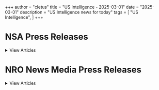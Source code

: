 +++ 
author = "cletus"
title = "US Intelligence - 2025-03-01"
date = "2025-03-01"
description = "US Intelligence news for today"
tags = [
    "US Intelligence",
]
+++

# NSA Press Releases

<details>
<summary>View Articles</summary>
<br>

[VIEW ALL SPEECHES AND TESTIMONIES](https://12ft.io/https://www.nsa.gov/Press-Room/Press-Releases-Statements/News-Features/Speeches-and-Testimonies)

[Central Intelligence AgencyCentral Intelligence Agency](https://12ft.io/https://www.nsa.gov/Press-Room/Press-Releases-Statements/)

[DCIA Welcomes Liz Lyons as Director of Public AffairsPublished February 18, 2025](https://12ft.io/https://www.nsa.gov/Press-Room/Press-Releases-Statements/stories/story/dcia-welcomes-liz-lyons-as-director-of-public-affairs/)

[Michael Ellis Sworn in as CIA Deputy DirectorPublished February 10, 2025](https://12ft.io/https://www.nsa.gov/Press-Room/Press-Releases-Statements/stories/story/michael-ellis-sworn-in-as-cia-deputy-director/)

[John Ratcliffe Sworn in as CIA DirectorPublished January 23, 2025](https://12ft.io/https://www.nsa.gov/Press-Room/Press-Releases-Statements/stories/story/john-ratcliffe-sworn-in-as-cia-director/)

[Statement by William J. Burns on Passing of President Jimmy CarterPublished December 29, 2024](https://12ft.io/https://www.nsa.gov/Press-Room/Press-Releases-Statements/stories/story/statement-by-director-burns-on-passing-of-president-carter/)

[CIA Posts Instructions in Mandarin, Korean, and Farsi on How to Securely Contact CIAPublished October 2, 2024](https://12ft.io/https://www.nsa.gov/Press-Room/Press-Releases-Statements/stories/story/cia-posts-instructions-in-mandarin-korean-and-farsi-on-how-to-securely-contact-cia/)

[CIA Strengthening Response to Reports of Sexual Assault and Sexual HarassmentPublished July 2, 2024](https://12ft.io/https://www.nsa.gov/Press-Room/Press-Releases-Statements/stories/story/cia-strengthening-response-to-reports-of-sexual-assault-and-sexual-harassment/)

[CIA Honors Fallen Officers in Annual Ceremony Marking the 50th Anniversary of the Memorial Wallâs DedicationPublished May 17, 2024](https://12ft.io/https://www.nsa.gov/Press-Room/Press-Releases-Statements/stories/story/cia-honors-fallen-officers-in-annual-ceremony-05-17-2024/)

[IC OSINT Strategy RolloutPublished March 8, 2024](https://12ft.io/https://www.nsa.gov/Press-Room/Press-Releases-Statements/stories/story/ic-osint-strategy-rollout/)

[CIA Showcases Tech, Business, and Career Opportunities at SXSWPublished March 7, 2024](https://12ft.io/https://www.nsa.gov/Press-Room/Press-Releases-Statements/stories/story/cia-showcases-tech-business-and-career-opportunities-at-sxsw/)

[CIA Names Juliane Gallina as Deputy Director for Digital InnovationPublished February 7, 2024](https://12ft.io/https://www.nsa.gov/Press-Room/Press-Releases-Statements/stories/story/cia-names-juliane-gallina-as-deputy-director-for-digital-innovation/)

[Statement by William J. Burns on the Passing of Senator Dianne FeinsteinPublished September 29, 2023](https://12ft.io/https://www.nsa.gov/Press-Room/Press-Releases-Statements/stories/story/statement-by-william-j-burns-on-the-passing-of-senator-dianne-feinstein/)

[Statement By CIA Director William J. Burns on Invitation to Join CabinetPublished July 21, 2023](https://12ft.io/https://www.nsa.gov/Press-Room/Press-Releases-Statements/stories/story/statement-by-cia-director-william-j-burns-on-invitation-to-join-cabinet/)

[Center for the Study of Intelligence (CSI)](https://12ft.io/https://www.nsa.gov/Press-Room/Press-Releases-Statements/resources/csi/)

[Immigration Authority Delegation Program 287(g)](https://12ft.io/https://www.nsa.gov/Press-Room/Press-Releases-Statements/identify-and-arrest/287g)

[Learn more abouthow to check inwith a localICE office](https://12ft.io/https://www.nsa.gov/Press-Room/Press-Releases-Statements/check-in)

[Upholding Fairness in Global Trade](https://12ft.io/https://www.nsa.gov/Press-Room/Press-Releases-Statements/about-ice/hsi/priorities/upholding-fairness-in-global-trade)

[ICE Dallas removes Pakistani national identified as a national security priority](https://12ft.io/https://www.nsa.gov/Press-Room/Press-Releases-Statements/news/releases/ice-dallas-removes-pakistani-national-identified-national-security-priority)

[El Paso man sentenced to 15 years in federal prison for child pornography charges](https://12ft.io/https://www.nsa.gov/Press-Room/Press-Releases-Statements/news/releases/el-paso-man-sentenced-15-years-federal-prison-child-pornography-charges)

[ICE San Diego arrests Guatemalan national with criminal history](https://12ft.io/https://www.nsa.gov/Press-Room/Press-Releases-Statements/news/releases/ice-san-diego-arrests-guatemalan-national-criminal-history)

[ICE San Diego arrests Mexican national with multiple DUI charges](https://12ft.io/https://www.nsa.gov/Press-Room/Press-Releases-Statements/news/releases/ice-san-diego-arrests-mexican-national-multiple-dui-charges)

[Previously deported Honduran arrested for illegal reentry](https://12ft.io/https://www.nsa.gov/Press-Room/Press-Releases-Statements/news/releases/previously-deported-honduran-arrested-illegal-reentry)

[ICE Phoenix, law enforcement partners arrest illegal Guatemalan gang member convicted of racketeering, and possession of an unregistered firearm in Arizona](https://12ft.io/https://www.nsa.gov/Press-Room/Press-Releases-Statements/news/releases/ice-phoenix-law-enforcement-partners-arrest-illegal-guatemalan-gang-member-convicted)

[ICE HSI Washington, D.C. investigation lands illegal Dominican alien more than 15 years in prison](https://12ft.io/https://www.nsa.gov/Press-Room/Press-Releases-Statements/news/releases/ice-hsi-washington-dc-investigation-lands-illegal-dominican-alien-more-15-years)

[ICE arrests MS-13 gang member in Iowa](https://12ft.io/https://www.nsa.gov/Press-Room/Press-Releases-Statements/news/releases/ice-arrests-ms-13-gang-member-iowa)

[ICE Washington, D.C. arrests illegal Haitian national charged with assault, firearms crimes](https://12ft.io/https://www.nsa.gov/Press-Room/Press-Releases-Statements/news/releases/ice-washington-dc-arrests-illegal-haitian-national-charged-assault-firearms-crimes)

[Recidivist child predator, sex offender sentenced to more than 22 years](https://12ft.io/https://www.nsa.gov/Press-Room/Press-Releases-Statements/news/releases/recidivist-child-predator-sex-offender-sentenced-more-22-years)

[Illegal alien from Mexico sentenced to 27 months in federal prison, following US Immigration and Customs Enforcement investigation](https://12ft.io/https://www.nsa.gov/Press-Room/Press-Releases-Statements/news/releases/illegal-alien-mexico-sentenced-27-months-federal-prison-following-us-immigration-and)

[ICE expands detention capacity with Delaney Hall Facility in New Jersey](https://12ft.io/https://www.nsa.gov/Press-Room/Press-Releases-Statements/news/releases/ice-expands-detention-capacity-delaney-hall-facility-new-jersey)

[ICE New York City arrests previously removed illegal Guatemalan alien with convictions for assault and act in manner to injure a child](https://12ft.io/https://www.nsa.gov/Press-Room/Press-Releases-Statements/news/releases/ice-new-york-city-arrests-previously-removed-illegal-guatemalan-alien-convictions)

[ICE Buffalo arrests illegal alien from Mexico convicted of felony rape](https://12ft.io/https://www.nsa.gov/Press-Room/Press-Releases-Statements/news/releases/ice-buffalo-arrests-illegal-alien-mexico-convicted-felony-rape)

[ICE, local partners arrest 6-time removed MS-13 gang member wanted for murder following manhunt near Colony Ridge](https://12ft.io/https://www.nsa.gov/Press-Room/Press-Releases-Statements/news/releases/ice-local-partners-arrest-6-time-removed-ms-13-gang-member-wanted-murder-following)

[ICE, FBI arrest illegally present criminal alien in Coachella, Calif.](https://12ft.io/https://www.nsa.gov/Press-Room/Press-Releases-Statements/news/releases/ice-fbi-arrest-illegally-present-criminal-alien-coachella-calif)

[ICE San Antonio arrests twice deported Honduran national illegally present in the US](https://12ft.io/https://www.nsa.gov/Press-Room/Press-Releases-Statements/news/releases/ice-san-antonio-arrests-twice-deported-honduran-national-illegally-present-us)

[ICE Boston arrests illegal Jamaican national charged with assault, battery in Massachusetts](https://12ft.io/https://www.nsa.gov/Press-Room/Press-Releases-Statements/news/releases/ice-boston-arrests-illegal-jamaican-national-charged-assault-battery-massachusetts)

[ICE Seattle arrests criminal aliens with DUI convictions](https://12ft.io/https://www.nsa.gov/Press-Room/Press-Releases-Statements/news/releases/ice-seattle-arrests-criminal-aliens-dui-convictions)

[ICE Gulfport worksite enforcement operation results in multiple arrests](https://12ft.io/https://www.nsa.gov/Press-Room/Press-Releases-Statements/news/releases/ice-gulfport-worksite-enforcement-operation-results-multiple-arrests)

[ICE assists Fayetteville Police Department with arrest of an alien charged with 3 murders](https://12ft.io/https://www.nsa.gov/Press-Room/Press-Releases-Statements/news/releases/ice-assists-fayetteville-police-department-arrest-alien-charged-3-murders)

[ICE, BP and law enforcement partners intercept human smuggling load that results in the arrest of 8 illegal aliens](https://12ft.io/https://www.nsa.gov/Press-Room/Press-Releases-Statements/news/releases/ice-bp-and-law-enforcement-partners-intercept-human-smuggling-load-results-arrest-8)

[ICE Washington, D.C., and law enforcement partners arrest 3 illegal aliens in Northern Virginia](https://12ft.io/https://www.nsa.gov/Press-Room/Press-Releases-Statements/news/releases/ice-washington-dc-and-law-enforcement-partners-arrest-3-illegal-aliens-northern)

[ICE and Mount Pleasant Police arrest childcare worker, seeks public's help to identify victims](https://12ft.io/https://www.nsa.gov/Press-Room/Press-Releases-Statements/news/releases/ice-and-mount-pleasant-police-arrest-childcare-worker-seeks-publics-help-identify)

[ICE worksite enforcement operation results in the arrest of 3 illegal aliens](https://12ft.io/https://www.nsa.gov/Press-Room/Press-Releases-Statements/news/releases/ice-worksite-enforcement-operation-results-arrest-3-illegal-aliens)

[Information on Photo, Video and Audio Use Guidelines](https://12ft.io/https://www.nsa.gov/Press-Room/Press-Releases-Statements/multimedia#useGuide)

[Immigration Authority Delegation Program 287(g)](https://12ft.io/https://www.nsa.gov/Press-Room/Press-Releases-Statements/identify-and-arrest/287g)

[Upholding Fairness in Global Trade](https://12ft.io/https://www.nsa.gov/Press-Room/Press-Releases-Statements/about-ice/hsi/priorities/upholding-fairness-in-global-trade)

[Certified fire and arson training](https://12ft.io/https://www.nsa.gov/Press-Room/Press-Releases-Statements/arson/advanced-fire-and-arson-training-complex)

[Prevent all cigarette trafficking (PACT) act](https://12ft.io/https://www.nsa.gov/Press-Room/Press-Releases-Statements/alcohol-tobacco/prevent-all-cigarette-trafficking-pact-act)

[Reporting, shipping and tax compliance requirements](https://12ft.io/https://www.nsa.gov/Press-Room/Press-Releases-Statements/alcohol-tobacco/prevent-all-cigarette-trafficking-pact-act/tobacco-sellers-reporting-shipping-and-tax-compliance-requirements)

[Contraband Cigarette Trafficking Act (CCTA)](https://12ft.io/https://www.nsa.gov/Press-Room/Press-Releases-Statements/alcohol-tobacco/contraband-cigarette-trafficking-act)

[CCTA Reporting, Compliance and Tax Requirements](https://12ft.io/https://www.nsa.gov/Press-Room/Press-Releases-Statements/alcohol-tobacco/contraband-cigarette-trafficking-act/contraband-cigarette-trafficking-act-ccta-reporting-compliance-and-tax-requirements)

[How To Do Business With Us](https://12ft.io/https://www.nsa.gov/Press-Room/Press-Releases-Statements/work-with-nro/How-to-do-business-with-us/)

[Office of Equal Employment Opportunity (OEEO)](https://12ft.io/https://www.nsa.gov/Press-Room/Press-Releases-Statements/Resources/Working-at-NRO/)

[Freedom of Information Act (FOIA)](https://12ft.io/https://www.nsa.gov/Press-Room/Press-Releases-Statements/foia-home/)

</details>

# NRO News Media Press Releases

<details>
<summary>View Articles</summary>
<br>

[January 24, 2025NRO, in partnership with the U.S. Navy and New Zealand Defence Force, Successfully Launches Research & Development DemonstratorThe National Reconnaissance Office (NRO), in partnership with the Naval Postgraduate School (NPS)](https://12ft.io/https://www.nro.gov/news-media-featured-stories/news-media-press-releases/Archived-Press-Releases/Press-Release-Article/Article/4039950/nro-in-partnership-with-the-us-navy-and-new-zealand-defence-force-successfully/)

[January 10, 2025NRO Successfully Launches First Mission of 2025 with NROL-153](https://12ft.io/https://www.nro.gov/news-media-featured-stories/news-media-press-releases/Archived-Press-Releases/Press-Release-Article/Article/4025552/nro-successfully-launches-first-mission-of-2025-with-nrol-153/)

[December 17, 2024NRO Launches Sixth Mission of Proliferated Architecture with NROL-149](https://12ft.io/https://www.nro.gov/news-media-featured-stories/news-media-press-releases/Archived-Press-Releases/Press-Release-Article/Article/4006919/nro-launches-sixth-mission-of-proliferated-architecture-with-nrol-149/)

[November 30, 2024NRO Launches Fifth Proliferated Architecture Mission with NROL-126](https://12ft.io/https://www.nro.gov/news-media-featured-stories/news-media-press-releases/Archived-Press-Releases/Press-Release-Article/Article/3981268/nro-launches-fifth-proliferated-architecture-mission-with-nrol-126/)

[November 15, 2024NRO Achieves 16th Consecutive Clean Audit](https://12ft.io/https://www.nro.gov/news-media-featured-stories/news-media-press-releases/Archived-Press-Releases/Press-Release-Article/Article/3966068/nro-achieves-16th-consecutive-clean-audit/)

[October 30, 2024NRO Awards BAA for Agile Launch Innovation and Strategic Technology Advancement (BALISTA) Contracts](https://12ft.io/https://www.nro.gov/news-media-featured-stories/news-media-press-releases/Archived-Press-Releases/Press-Release-Article/Article/3951155/nro-awards-baa-for-agile-launch-innovation-and-strategic-technology-advancement/)

[October 24, 2024NRO Launches Fourth Mission of Proliferated System with NROL-167](https://12ft.io/https://www.nro.gov/news-media-featured-stories/news-media-press-releases/Archived-Press-Releases/Press-Release-Article/Article/3945317/nro-launches-fourth-mission-of-proliferated-system-with-nrol-167/)

[September 06, 2024NRO Continues Persistent Launch Cadence with NROL-113](https://12ft.io/https://www.nro.gov/news-media-featured-stories/news-media-press-releases/Archived-Press-Releases/Press-Release-Article/Article/3896681/nro-continues-persistent-launch-cadence-with-nrol-113/)

</details>

